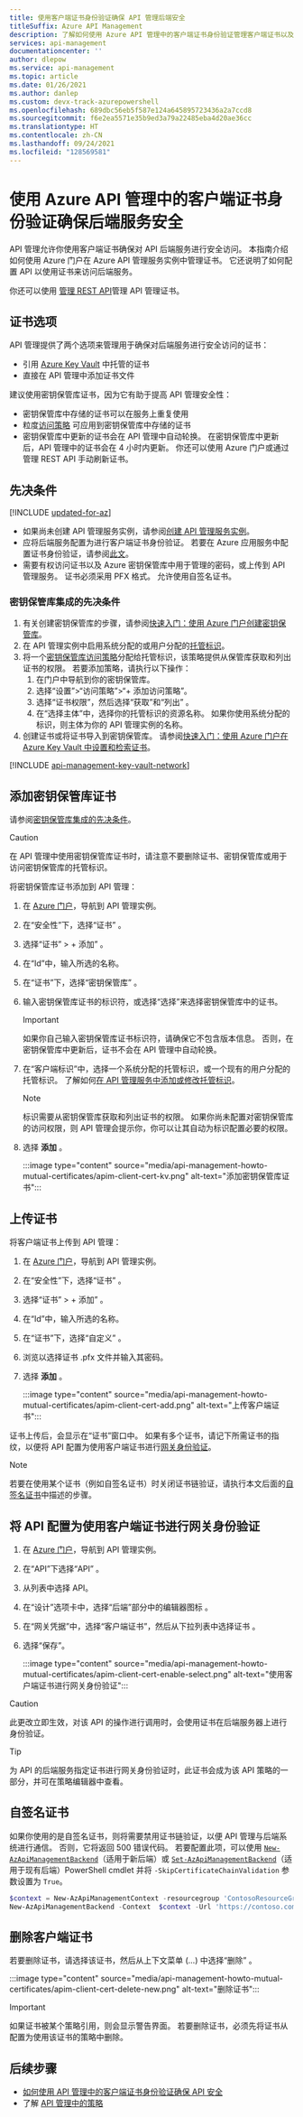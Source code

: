 ```yaml
---
title: 使用客户端证书身份验证确保 API 管理后端安全
titleSuffix: Azure API Management
description: 了解如何使用 Azure API 管理中的客户端证书身份验证管理客户端证书以及确保后端服务安全。
services: api-management
documentationcenter: ''
author: dlepow
ms.service: api-management
ms.topic: article
ms.date: 01/26/2021
ms.author: danlep
ms.custom: devx-track-azurepowershell
ms.openlocfilehash: 689dbc56eb5f587e124a645895723436a2a7ccd8
ms.sourcegitcommit: f6e2ea5571e35b9ed3a79a22485eba4d20ae36cc
ms.translationtype: HT
ms.contentlocale: zh-CN
ms.lasthandoff: 09/24/2021
ms.locfileid: "128569581"
---
```

# <a name="secure-backend-services-using-client-certificate-authentication-in-azure-api-management"></a>使用 Azure API 管理中的客户端证书身份验证确保后端服务安全

API 管理允许你使用客户端证书确保对 API 后端服务进行安全访问。 本指南介绍如何使用 Azure 门户在 Azure API 管理服务实例中管理证书。 它还说明了如何配置 API 以使用证书来访问后端服务。

你还可以使用 [管理 REST API](/rest/api/apimanagement/2020-06-01-preview/certificate)管理 API 管理证书。

## <a name="certificate-options"></a>证书选项

API 管理提供了两个选项来管理用于确保对后端服务进行安全访问的证书：

* 引用 [Azure Key Vault](../key-vault/general/overview.md) 中托管的证书 
* 直接在 API 管理中添加证书文件

建议使用密钥保管库证书，因为它有助于提高 API 管理安全性：

* 密钥保管库中存储的证书可以在服务上重复使用
* 粒度[访问策略](../key-vault/general/security-features.md#privileged-access) 可应用到密钥保管库中存储的证书
* 密钥保管库中更新的证书会在 API 管理中自动轮换。 在密钥保管库中更新后，API 管理中的证书会在 4 小时内更新。 你还可以使用 Azure 门户或通过管理 REST API 手动刷新证书。

## <a name="prerequisites"></a>先决条件

[!INCLUDE [updated-for-az](../../includes/updated-for-az.md)]

* 如果尚未创建 API 管理服务实例，请参阅[创建 API 管理服务实例][Create an API Management service instance]。
* 应将后端服务配置为进行客户端证书身份验证。 若要在 Azure 应用服务中配置证书身份验证，请参阅[此文][to configure certificate authentication in Azure WebSites refer to this article]。 
* 需要有权访问证书以及 Azure 密钥保管库中用于管理的密码，或上传到 API 管理服务。 证书必须采用 PFX 格式。 允许使用自签名证书。

### <a name="prerequisites-for-key-vault-integration"></a>密钥保管库集成的先决条件

1. 有关创建密钥保管库的步骤，请参阅[快速入门：使用 Azure 门户创建密钥保管库](../key-vault/general/quick-create-portal.md)。
1. 在 API 管理实例中启用系统分配的或用户分配的[托管标识](api-management-howto-use-managed-service-identity.md)。
1. 将一个[密钥保管库访问策略](../key-vault/general/assign-access-policy-portal.md)分配给托管标识，该策略提供从保管库获取和列出证书的权限。 若要添加策略，请执行以下操作：
    1. 在门户中导航到你的密钥保管库。
    1. 选择“设置”>“访问策略”>“+ 添加访问策略”。
    1. 选择“证书权限”，然后选择“获取”和“列出”  。
    1. 在“选择主体”中，选择你的托管标识的资源名称。 如果你使用系统分配的标识，则主体为你的 API 管理实例的名称。
1. 创建证书或将证书导入到密钥保管库。 请参阅[快速入门：使用 Azure 门户在 Azure Key Vault 中设置和检索证书](../key-vault/certificates/quick-create-portal.md)。

[!INCLUDE [api-management-key-vault-network](../../includes/api-management-key-vault-network.md)]

## <a name="add-a-key-vault-certificate"></a>添加密钥保管库证书

请参阅[密钥保管库集成的先决条件](#prerequisites-for-key-vault-integration)。

> [!CAUTION]
> 在 API 管理中使用密钥保管库证书时，请注意不要删除证书、密钥保管库或用于访问密钥保管库的托管标识。

将密钥保管库证书添加到 API 管理：

1. 在 [Azure 门户](https://portal.azure.com)，导航到 API 管理实例。
1. 在“安全性”下，选择“证书” 。
1. 选择“证书” > + 添加” 。
1. 在“Id”中，输入所选的名称。
1. 在“证书”下，选择“密钥保管库” 。
1. 输入密钥保管库证书的标识符，或选择“选择”来选择密钥保管库中的证书。
    > [!IMPORTANT]
    > 如果你自己输入密钥保管库证书标识符，请确保它不包含版本信息。 否则，在密钥保管库中更新后，证书不会在 API 管理中自动轮换。
1. 在“客户端标识”中，选择一个系统分配的托管标识，或一个现有的用户分配的托管标识。 了解如何[在 API 管理服务中添加或修改托管标识](api-management-howto-use-managed-service-identity.md)。
    > [!NOTE]
    > 标识需要从密钥保管库获取和列出证书的权限。 如果你尚未配置对密钥保管库的访问权限，则 API 管理会提示你，你可以让其自动为标识配置必要的权限。
1. 选择 **添加** 。

    :::image type="content" source="media/api-management-howto-mutual-certificates/apim-client-cert-kv.png" alt-text="添加密钥保管库证书":::

## <a name="upload-a-certificate"></a>上传证书

将客户端证书上传到 API 管理： 

1. 在 [Azure 门户](https://portal.azure.com)，导航到 API 管理实例。
1. 在“安全性”下，选择“证书” 。
1. 选择“证书” > + 添加” 。
1. 在“Id”中，输入所选的名称。
1. 在“证书”下，选择“自定义” 。
1. 浏览以选择证书 .pfx 文件并输入其密码。
1. 选择 **添加** 。

    :::image type="content" source="media/api-management-howto-mutual-certificates/apim-client-cert-add.png" alt-text="上传客户端证书":::

证书上传后，会显示在“证书”窗口中。 如果有多个证书，请记下所需证书的指纹，以便将 API 配置为使用客户端证书进行[网关身份验证](#configure-an-api-to-use-client-certificate-for-gateway-authentication)。

> [!NOTE]
> 若要在使用某个证书（例如自签名证书）时关闭证书链验证，请执行本文后面的[自签名证书](#self-signed-certificates)中描述的步骤。

## <a name="configure-an-api-to-use-client-certificate-for-gateway-authentication"></a>将 API 配置为使用客户端证书进行网关身份验证

1. 在 [Azure 门户](https://portal.azure.com)，导航到 API 管理实例。
1. 在“API”下选择“API” 。
1. 从列表中选择 API。 
2. 在“设计”选项卡中，选择“后端”部分中的编辑器图标 。
3. 在“网关凭据”中，选择“客户端证书”，然后从下拉列表中选择证书 。
1. 选择“保存”。

    :::image type="content" source="media/api-management-howto-mutual-certificates/apim-client-cert-enable-select.png" alt-text="使用客户端证书进行网关身份验证":::

> [!CAUTION]
> 此更改立即生效，对该 API 的操作进行调用时，会使用证书在后端服务器上进行身份验证。

> [!TIP]
> 为 API 的后端服务指定证书进行网关身份验证时，此证书会成为该 API 策略的一部分，并可在策略编辑器中查看。

## <a name="self-signed-certificates"></a>自签名证书

如果你使用的是自签名证书，则将需要禁用证书链验证，以便 API 管理与后端系统进行通信。 否则，它将返回 500 错误代码。 若要配置此项，可以使用 [`New-AzApiManagementBackend`](/powershell/module/az.apimanagement/new-azapimanagementbackend)（适用于新后端）或 [`Set-AzApiManagementBackend`](/powershell/module/az.apimanagement/set-azapimanagementbackend)（适用于现有后端）PowerShell cmdlet 并将 `-SkipCertificateChainValidation` 参数设置为 `True`。

```powershell
$context = New-AzApiManagementContext -resourcegroup 'ContosoResourceGroup' -servicename 'ContosoAPIMService'
New-AzApiManagementBackend -Context  $context -Url 'https://contoso.com/myapi' -Protocol http -SkipCertificateChainValidation $true
```

## <a name="delete-a-client-certificate"></a>删除客户端证书

若要删除证书，请选择该证书，然后从上下文菜单 (...) 中选择“删除” 。

:::image type="content" source="media/api-management-howto-mutual-certificates/apim-client-cert-delete-new.png" alt-text="删除证书":::

> [!IMPORTANT]
> 如果证书被某个策略引用，则会显示警告界面。 若要删除证书，必须先将证书从配置为使用该证书的策略中删除。

## <a name="next-steps"></a>后续步骤

* [如何使用 API 管理中的客户端证书身份验证确保 API 安全](api-management-howto-mutual-certificates-for-clients.md)
* 了解 [API 管理中的策略](api-management-howto-policies.md)


[How to add operations to an API]: ./mock-api-responses.md
[How to add and publish a product]: api-management-howto-add-products.md
[Monitoring and analytics]: ../api-management-monitoring.md
[Add APIs to a product]: api-management-howto-add-products.md#add-apis
[Publish a product]: api-management-howto-add-products.md#publish-product
[Get started with Azure API Management]: get-started-create-service-instance.md
[API Management policy reference]: ./api-management-policies.md
[Caching policies]: ./api-management-policies.md#caching-policies
[Create an API Management service instance]: get-started-create-service-instance.md

[Azure API Management REST API Certificate entity]: ./api-management-caching-policies.md
[WebApp-GraphAPI-DotNet]: https://github.com/AzureADSamples/WebApp-GraphAPI-DotNet
[to configure certificate authentication in Azure WebSites refer to this article]: ../app-service/app-service-web-configure-tls-mutual-auth.md

